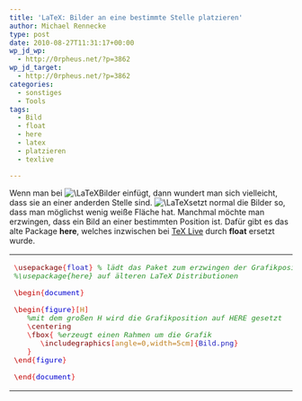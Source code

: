 ```yaml
---
title: 'LaTeX: Bilder an eine bestimmte Stelle platzieren'
author: Michael Rennecke
type: post
date: 2010-08-27T11:31:17+00:00
wp_jd_wp:
  - http://0rpheus.net/?p=3862
wp_jd_target:
  - http://0rpheus.net/?p=3862
categories:
  - sonstiges
  - Tools
tags:
  - Bild
  - float
  - here
  - latex
  - platzieren
  - texlive

---
```

Wenn man bei   <img src='http://s0.wp.com/latex.php?latex=%5CLaTeX&#038;bg=ffffff&#038;fg=000000&#038;s=0' alt='\LaTeX' title='\LaTeX' class='latex' />Bilder einfügt, dann wundert man sich vielleicht, dass sie an einer anderden Stelle sind.   <img src='http://s0.wp.com/latex.php?latex=%5CLaTeX&#038;bg=ffffff&#038;fg=000000&#038;s=0' alt='\LaTeX' title='\LaTeX' class='latex' />setzt normal die Bilder so, dass man möglichst wenig weiße Fläche hat. Manchmal möchte man erzwingen, dass ein Bild an einer bestimmten Position ist. Dafür gibt es das alte Package **here**, welches inzwischen bei [TeX Live][1] durch **float** ersetzt wurde.

<div class="wp_syntax">
  <table>
    <tr>
      <td class="code">
        <pre class="latex" style="font-family:monospace;"><span style="color: #E02020; ">\</span><span style="color: #800000;">usepackage</span><span style="color: #E02020; ">{</span><span style="color: #2020C0; font-weight: normal;">float</span><span style="color: #E02020; ">}</span> <span style="color: #2C922C; font-style: italic;">% lädt das Paket zum erzwingen der Grafikposition</span>
<span style="color: #2C922C; font-style: italic;">%\usepackage{here} auf älteren LaTeX Distributionen</span>
&nbsp;
<span style="color: #C00000; font-weight: normal;">\begin</span><span style="color: #E02020; ">{</span><span style="color: #2020C0; font-weight: normal;"><span style="color: #0000D0; font-weight: normal;">document</span><span style="color: #E02020; ">}</span>
&nbsp;
<span style="color: #C00000; font-weight: normal;">\begin</span><span style="color: #E02020; ">{</span><span style="color: #0000D0; font-weight: normal;">figure</span></span><span style="color: #E02020; ">}[</span><span style="color: #C08020; font-weight: normal;">H</span><span style="color: #E02020; ">]</span>
   <span style="color: #2C922C; font-style: italic;">%mit dem großen H wird die Grafikposition auf HERE gesetzt</span>
   <span style="color: #E02020; ">\</span><span style="color: #800000;">centering</span>
   <span style="color: #E02020; ">\</span><span style="color: #800000;">fbox</span><span style="color: #E02020; ">{</span> <span style="color: #2C922C; font-style: italic;">%erzeugt einen Rahmen um die Grafik</span>
      <span style="color: #E02020; ">\</span><span style="color: #800000;">includegraphics</span><span style="color: #E02020; ">[</span><span style="color: #C08020; font-weight: normal;">angle=0,width=5cm</span><span style="color: #E02020; ">]{</span><span style="color: #2020C0; font-weight: normal;">Bild.png<span style="color: #E02020; ">}</span>
   <span style="color: #E02020; ">}</span>
<span style="color: #C00000; font-weight: normal;">\end</span><span style="color: #E02020; ">{</span><span style="color: #0000D0; font-weight: normal;">figure</span><span style="color: #E02020; ">}</span>
&nbsp;
<span style="color: #C00000; font-weight: normal;">\end</span><span style="color: #E02020; ">{</span><span style="color: #0000D0; font-weight: normal;">document</span></span><span style="color: #E02020; ">}</span></pre>
      </td>
    </tr>
  </table>
</div>

 [1]: http://tug.org/texlive/